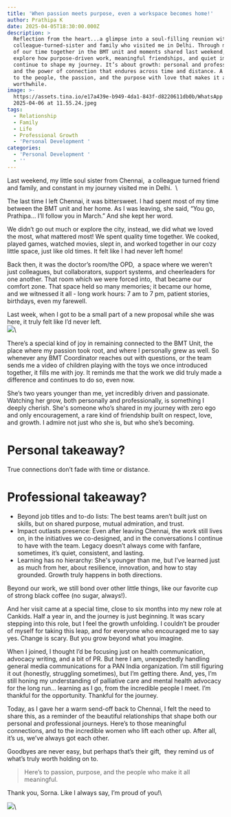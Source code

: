 ```yaml
---
title: 'When passion meets purpose, even a workspace becomes home!'
author: Prathipa K
date: 2025-04-05T18:30:00.000Z
description: >
  Reflection from the heart...a glimpse into a soul-filling reunion with my
  colleague-turned-sister and family who visited me in Delhi. Through memories
  of our time together in the BMT unit and moments shared last weekend, I
  explore how purpose-driven work, meaningful friendships, and quiet impact
  continue to shape my journey. It’s about growth: personal and professional,
  and the power of connection that endures across time and distance. A tribute
  to the people, the passion, and the purpose with love that makes it all
  worthwhile.
image: >-
  https://assets.tina.io/e17a439e-b949-4da1-843f-d8220611db0b/WhatsApp Image
  2025-04-06 at 11.55.24.jpeg
tags:
  - Relationship
  - Family
  - Life
  - Professional Growth
  - 'Personal Development '
categories:
  - 'Personal Development '
  - ''
---
```


Last weekend, my little soul sister from Chennai,  a colleague turned friend and family, and constant in my journey visited me in Delhi.  \


The last time I left Chennai, it was bittersweet. I had spent most of my time between the BMT unit and her home. As I was leaving, she said, “You go, Prathipa… I’ll follow you in March.” And she kept her word.

We didn’t go out much or explore the city, instead, we did what we loved the most, what mattered most! We spent quality time together. We cooked, played games, watched movies, slept in, and worked together in our cozy little space, just like old times. It felt like I had never left home!

Back then, it was the doctor’s room/the OPD,  a space where we weren’t just colleagues, but collaborators, support systems, and cheerleaders for one another. That room which we were forced into,  that became our comfort zone. That space held so many memories; it became our home, and we witnessed it all - long work hours: 7 am to 7 pm, patient stories, birthdays, even my farewell.

Last week, when I got to be a small part of a new proposal while she was here, it truly felt like I’d never left.\
![](</Untitled (Your Story).png>)\


There’s a special kind of joy in remaining connected to the BMT Unit, the place where my passion took root, and where I personally grew as well. So whenever any BMT Coordinator reaches out with questions, or the team sends me a video of children playing with the toys we once introduced together, it fills me with joy. It reminds me that the work we did truly made a difference and continues to do so, even now.

She’s two years younger than me, yet incredibly driven and passionate. Watching her grow, both personally and professionally, is something I deeply cherish. She's someone who’s shared in my journey with zero ego and only encouragement, a rare kind of friendship built on respect, love, and growth. I admire not just who she is, but who she’s becoming.

# Personal takeaway?

True connections don’t fade with time or distance.  

# Professional takeaway? 

* Beyond job titles and to-do lists: The best teams aren’t built just on skills, but on shared purpose, mutual admiration, and trust.
* Impact outlasts presence: Even after leaving Chennai, the work still lives on, in the initiatives we co-designed, and in the conversations I continue to have with the team. Legacy doesn’t always come with fanfare, sometimes, it’s quiet, consistent, and lasting.
* Learning has no hierarchy: She's younger than me, but I’ve learned just as much from her, about resilience, innovation, and how to stay grounded. Growth truly happens in both directions.

Beyond our work, we still bond over other little things, like our favorite cup of strong black coffee (no sugar, always!).

And her visit came at a special time, close to six months into my new role at Cankids. Half a year in, and the journey is just beginning. It was scary stepping into this role, but I feel the growth unfolding. I couldn’t be prouder of myself for taking this leap, and for everyone who encouraged me to say yes. Change is scary. But you grow beyond what you imagine.

When I joined, I thought I’d be focusing just on health communication, advocacy writing, and a bit of PR. But here I am, unexpectedly handling general media communications for a PAN India organization. I’m still figuring it out (honestly, struggling sometimes), but I’m getting there. And, yes, I’m still honing my understanding of palliative care and mental health advocacy for the long run… learning as I go, from the incredible people I meet. I’m thankful for the opportunity. Thankful for the journey. 

Today, as I gave her a warm send-off back to Chennai, I felt the need to share this, as a reminder of the beautiful relationships that shape both our personal and professional journeys. Here’s to those meaningful connections, and to the incredible women who lift each other up. After all, it’s us, we’ve always got each other.  

Goodbyes are never easy, but perhaps that’s their gift,  they remind us of what’s truly worth holding on to.

> Here’s to passion, purpose, and the people who make it all meaningful. 

Thank you, Sorna. Like I always say, I’m proud of you!\


![](</Untitled design-13.png>)\
